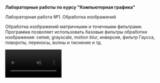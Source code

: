 **Лабораторные работы по курсу "Компьютерная графика"**

Лабораторная работа №1. Обработка изображений

Обработка изображений матричными и точечными фильтрами. Программа позволяет использовать базовые фильтры обработки изображения: сепия, grayscale, motion blur, инверсия, 
фильтр Гаусса, повороты, переносы, волны и тиснение и тд.

<video src='[https://drive.google.com/file/d/1s1-97J6_AvRNk4rSnFYHSntUqfc3tFe1/view?usp=drive_link]' width=180/>
